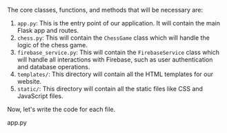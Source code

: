 The core classes, functions, and methods that will be necessary are:

1. `app.py`: This is the entry point of our application. It will contain the main Flask app and routes.
2. `chess.py`: This will contain the `ChessGame` class which will handle the logic of the chess game.
3. `firebase_service.py`: This will contain the `FirebaseService` class which will handle all interactions with Firebase, such as user authentication and database operations.
4. `templates/`: This directory will contain all the HTML templates for our website.
5. `static/`: This directory will contain all the static files like CSS and JavaScript files.

Now, let's write the code for each file.

app.py
